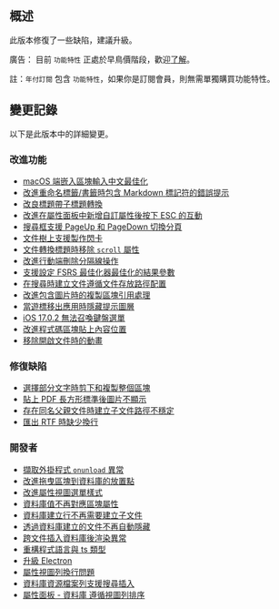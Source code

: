 ## 概述

此版本修復了一些缺陷，建議升級。

廣告： 目前 `功能特性` 正處於早鳥價階段，歡迎[了解](https://b3log.org/siyuan/pricing.html)。

註：`年付訂閱` 包含 `功能特性`，如果你是訂閱會員，則無需單獨購買功能特性。

## 變更記錄

以下是此版本中的詳細變更。

### 改進功能

* [macOS 端嵌入區塊輸入中文最佳化](https://github.com/siyuan-note/siyuan/issues/9216)
* [改進重命名標籤/書籤時包含 Markdown 標記符的錯誤提示](https://github.com/siyuan-note/siyuan/issues/9248)
* [改良標題帶子標題轉換](https://github.com/siyuan-note/siyuan/issues/9264)
* [改進在屬性面板中新增自訂屬性後按下 ESC 的互動](https://github.com/siyuan-note/siyuan/issues/9282)
* [搜尋框支援 PageUp 和 PageDown 切換分頁](https://github.com/siyuan-note/siyuan/issues/9284)
* [文件樹上支援製作閃卡](https://github.com/siyuan-note/siyuan/issues/9288)
* [文件轉換標題時移除 `scroll` 屬性](https://github.com/siyuan-note/siyuan/issues/9297)
* [改進行動端刪除分隔線操作](https://github.com/siyuan-note/siyuan/issues/9302)
* [支援設定 FSRS 最佳化器最佳化的結果參數](https://github.com/siyuan-note/siyuan/issues/9309)
* [在搜尋時建立文件遵循文件存放路徑配置](https://github.com/siyuan-note/siyuan/issues/9316)
* [改進包含圖片時的複製區塊引用處理](https://github.com/siyuan-note/siyuan/issues/9317)
* [當遊標移出應用時隱藏提示圖層](https://github.com/siyuan-note/siyuan/issues/9318)
* [iOS 17.0.2 無法召喚鍵盤選單](https://github.com/siyuan-note/siyuan/issues/9320)
* [改進程式碼區塊貼上內容位置](https://github.com/siyuan-note/siyuan/issues/9323)
* [移除開啟文件時的動畫](https://github.com/siyuan-note/siyuan/issues/9324)

### 修復缺陷

* [選擇部分文字時剪下和複製整個區塊](https://github.com/siyuan-note/siyuan/issues/9283)
* [貼上 PDF 長方形標準後圖片不顯示](https://github.com/siyuan-note/siyuan/issues/9321)
* [存在同名父親文件時建立子文件路徑不穩定](https://github.com/siyuan-note/siyuan/issues/9322)
* [匯出 RTF 時缺少換行](https://github.com/siyuan-note/siyuan/issues/9325)

### 開發者

* [擷取外掛程式 `onunload` 異常](https://github.com/siyuan-note/siyuan/issues/9240)
* [改進拖曳區塊到資料庫的放置點](https://github.com/siyuan-note/siyuan/issues/9273)
* [改進屬性視圖選單樣式](https://github.com/siyuan-note/siyuan/issues/9281)
* [資料庫值不再對應區塊屬性](https://github.com/siyuan-note/siyuan/issues/9293)
* [資料庫建立行不再需要建立子文件](https://github.com/siyuan-note/siyuan/issues/9294)
* [透過資料庫建立的文件不再自動隱藏](https://github.com/siyuan-note/siyuan/issues/9298)
* [跨文件插入資料庫後渲染異常](https://github.com/siyuan-note/siyuan/issues/9299)
* [重構程式語言與 ts 類型](https://github.com/siyuan-note/siyuan/pull/9300)
* [升級 Electron](https://github.com/siyuan-note/siyuan/issues/9301)
* [屬性視圖列換行問題](https://github.com/siyuan-note/siyuan/issues/9303)
* [資料庫資源檔案列支援搜尋插入](https://github.com/siyuan-note/siyuan/issues/9313)
* [屬性面板 - 資料庫 遵循視圖列排序](https://github.com/siyuan-note/siyuan/issues/9319)